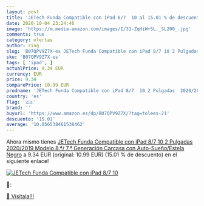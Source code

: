 ```yaml
---
layout: post
title: 'JETech Funda Compatible con iPad 8/7  10 al 15.01 % de descuento'
date: 2020-10-04 23:24:46
image: 'https://m.media-amazon.com/images/I/31-ZqHiW+5L._SL200_.jpg'
comments: true
category: ofertas
author: ring
slug: 'B07QPV9Z7X-es JETech Funda Compatible con iPad 8/7 10 2 Pulgadas...'
sku: 'B07QPV9Z7X-es'
tags: [ 'ipad', ]
actualPrice: 9.34 EUR
currency: EUR
price: 9.34
comparePrice: 10.99 EUR
prodname: 'JETech Funda Compatible con iPad 8/7  10 2 Pulgadas  2020/2019 Modelo  8.ª/ 7.ª Generación   Carcasa con Auto-Sueño/Estela  Negro'
country: 'es'
flag: '🇪🇸'
brand: ''
buyurl: 'https://www.amazon.es/dp/B07QPV9Z7X/?tag=tolees-21'
descuento: '15.01'
average: '10.056538461538462'
---
```


Ahora mismo tienes [JETech Funda Compatible con iPad 8/7  10 2 Pulgadas  2020/2019 Modelo  8.ª/ 7.ª Generación   Carcasa con Auto-Sueño/Estela  Negro](https://www.amazon.es/dp/B07QPV9Z7X/?tag=tolees-21) a 9.34 EUR (original: 10.99 EUR) (15.01 %  de descuento) en el siguiente enlace!

[![JETech Funda Compatible con iPad 8/7  10](https://m.media-amazon.com/images/I/31-ZqHiW+5L._SL200_.jpg)](https://www.amazon.es/dp/B07QPV9Z7X/?tag=tolees-21)

🔎:


[🛒 Visítala!!!](https://www.amazon.es/dp/B07QPV9Z7X/?tag=tolees-21)
